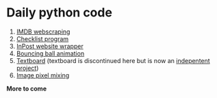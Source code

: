 # Daily python code
1. [IMDB webscraping](imdbscripts.py)
2. [Checklist program](notes.py)
3. [InPost website wrapper](inpost.py)
4. [Bouncing ball animation](bounceanimation.py)
5. [Textboard](textboard.py) (textboard is discontinued here but is now an [indepentent project](https://github.com/prononoob/textboard))
6. [Image pixel mixing](masher.py)

**More to come**
